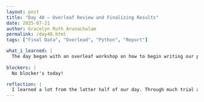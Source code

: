 ```yaml
---
layout: post
title: "Day 40 – Overleaf Review and Finalizing Results"
date: 2025-07-21
author: Gracelyn Ruth Arunachalam
permalink: /day40.html
tags: ["Final Data", "Overlead", "Python", "Report"]

what_i_learned: |
  The day began with an overleaf workshop on how to begin writing our paper. I learned the various ways to cite papers and authors on the first page of the paper. Another ascpect I learned was how to add sections of the paper into the main document as text files. Following this session, we split up our roles for writing out the research paper - I am responsible for the introduction and conclusion. The second half of our day consisted of us working on our code and trying our best to improve our r2 scores. The highest r2 score I got after altering the parameters was 0.82, which was much better than what I had previously.
  
blockers: |
  No blocker's today!

reflection: |
  I learned a lot from the latter half of our day. Through much trial and error, I came to a conclusion that Gradient boost worked the best with our data, and that Neural Networks, in general, tend to perform better with consistent data.
---
```

